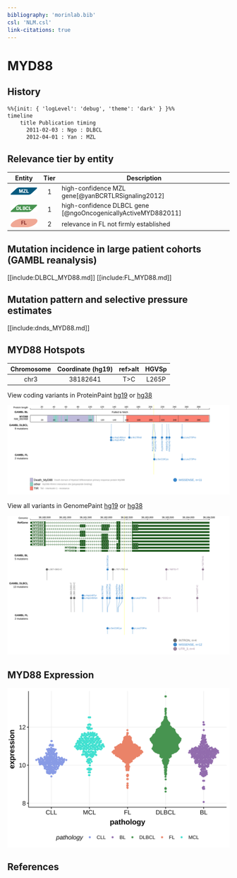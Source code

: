 ```yaml
---
bibliography: 'morinlab.bib'
csl: 'NLM.csl'
link-citations: true
---
```

# MYD88

## History
```mermaid
%%{init: { 'logLevel': 'debug', 'theme': 'dark' } }%%
timeline
    title Publication timing
      2011-02-03 : Ngo : DLBCL
      2012-04-01 : Yan : MZL
```

## Relevance tier by entity

|Entity|Tier|Description                           |
|:------:|:----:|--------------------------------------|
|![MZL](images/icons/MZL_tier1.png)|1|high-confidence MZL gene[@yanBCRTLRSignaling2012]|
|![DLBCL](images/icons/DLBCL_tier1.png) |1   |high-confidence DLBCL gene            [@ngoOncogenicallyActiveMYD882011]|
|![FL](images/icons/FL_tier2.png)    |2   |relevance in FL not firmly established|

## Mutation incidence in large patient cohorts (GAMBL reanalysis)

[[include:DLBCL_MYD88.md]]
[[include:FL_MYD88.md]]

## Mutation pattern and selective pressure estimates

[[include:dnds_MYD88.md]]

## MYD88 Hotspots

| Chromosome |Coordinate (hg19) | ref>alt | HGVSp | 
 | :---:| :---: | :--: | :---: |
| chr3 | 38182641 | T>C | L265P |

View coding variants in ProteinPaint [hg19](https://morinlab.github.io/LLMPP/GAMBL/MYD88_protein.html)  or [hg38](https://morinlab.github.io/LLMPP/GAMBL/MYD88_protein_hg38.html)

![](images/proteinpaint/MYD88_NM_002468.svg)

View all variants in GenomePaint [hg19](https://morinlab.github.io/LLMPP/GAMBL/MYD88.html)  or [hg38](https://morinlab.github.io/LLMPP/GAMBL/MYD88_hg38.html)

![](images/proteinpaint/MYD88.svg)

## MYD88 Expression
![](images/gene_expression/MYD88_by_pathology.svg)
<!-- ORIGIN: yanBCRTLRSignaling2012a -->
<!-- DLBCL: ngoOncogenicallyActiveMYD882011a -->
<!-- MZL: yanBCRTLRSignaling2012a -->

## References
